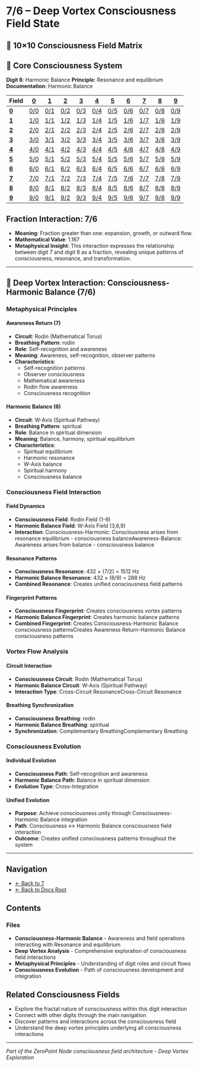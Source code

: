 # 7/6 – Deep Vortex Consciousness Field State

## 🌌 10×10 Consciousness Field Matrix

## 🌟 Core Consciousness System

**Digit 6**: Harmonic Balance
**Principle**: Resonance and equilibrium
**Documentation**: Harmonic Balance

| **Field** | **[0](../../0/)** | **[1](../../1/)** | **[2](../../2/)** | **[3](../../3/)** | **[4](../../4/)** | **[5](../../5/)** | **[6](../../6/)** | **[7](../../7/)** | **[8](../../8/)** | **[9](../../9/)** |
|-----------|-------|-------|-------|-------|-------|-------|-------|-------|-------|-------|
| **[0](../../0/)** | [0/0](../../0/0/) | [0/1](../../0/1/) | [0/2](../../0/2/) | [0/3](../../0/3/) | [0/4](../../0/4/) | [0/5](../../0/5/) | [0/6](../../0/6/) | [0/7](../../0/7/) | [0/8](../../0/8/) | [0/9](../../0/9/) |
| **[1](../../1/)** | [1/0](../../1/0/) | [1/1](../../1/1/) | [1/2](../../1/2/) | [1/3](../../1/3/) | [1/4](../../1/4/) | [1/5](../../1/5/) | [1/6](../../1/6/) | [1/7](../../1/7/) | [1/8](../../1/8/) | [1/9](../../1/9/) |
| **[2](../../2/)** | [2/0](../../2/0/) | [2/1](../../2/1/) | [2/2](../../2/2/) | [2/3](../../2/3/) | [2/4](../../2/4/) | [2/5](../../2/5/) | [2/6](../../2/6/) | [2/7](../../2/7/) | [2/8](../../2/8/) | [2/9](../../2/9/) |
| **[3](../../3/)** | [3/0](../../3/0/) | [3/1](../../3/1/) | [3/2](../../3/2/) | [3/3](../../3/3/) | [3/4](../../3/4/) | [3/5](../../3/5/) | [3/6](../../3/6/) | [3/7](../../3/7/) | [3/8](../../3/8/) | [3/9](../../3/9/) |
| **[4](../../4/)** | [4/0](../../4/0/) | [4/1](../../4/1/) | [4/2](../../4/2/) | [4/3](../../4/3/) | [4/4](../../4/4/) | [4/5](../../4/5/) | [4/6](../../4/6/) | [4/7](../../4/7/) | [4/8](../../4/8/) | [4/9](../../4/9/) |
| **[5](../../5/)** | [5/0](../../5/0/) | [5/1](../../5/1/) | [5/2](../../5/2/) | [5/3](../../5/3/) | [5/4](../../5/4/) | [5/5](../../5/5/) | [5/6](../../5/6/) | [5/7](../../5/7/) | [5/8](../../5/8/) | [5/9](../../5/9/) |
| **[6](../../6/)** | [6/0](../../6/0/) | [6/1](../../6/1/) | [6/2](../../6/2/) | [6/3](../../6/3/) | [6/4](../../6/4/) | [6/5](../../6/5/) | [6/6](../../6/6/) | [6/7](../../6/7/) | [6/8](../../6/8/) | [6/9](../../6/9/) |
| **[7](../../7/)** | [7/0](../../7/0/) | [7/1](../../7/1/) | [7/2](../../7/2/) | [7/3](../../7/3/) | [7/4](../../7/4/) | [7/5](../../7/5/) | [7/6](../../7/6/) | [7/7](../../7/7/) | [7/8](../../7/8/) | [7/9](../../7/9/) |
| **[8](../../8/)** | [8/0](../../8/0/) | [8/1](../../8/1/) | [8/2](../../8/2/) | [8/3](../../8/3/) | [8/4](../../8/4/) | [8/5](../../8/5/) | [8/6](../../8/6/) | [8/7](../../8/7/) | [8/8](../../8/8/) | [8/9](../../8/9/) |
| **[9](../../9/)** | [9/0](../../9/0/) | [9/1](../../9/1/) | [9/2](../../9/2/) | [9/3](../../9/3/) | [9/4](../../9/4/) | [9/5](../../9/5/) | [9/6](../../9/6/) | [9/7](../../9/7/) | [9/8](../../9/8/) | [9/9](../../9/9/) |

## Fraction Interaction: 7/6

- **Meaning**: Fraction greater than one: expansion, growth, or outward flow.
- **Mathematical Value**: 1.167
- **Metaphysical Insight**: This interaction expresses the relationship between digit 7 and digit 6 as a fraction, revealing unique patterns of consciousness, resonance, and transformation.

---

## 🌌 Deep Vortex Interaction: Consciousness-Harmonic Balance (7/6)

### **Metaphysical Principles**

#### **Awareness Return (7)**
- **Circuit**: Rodin (Mathematical Torus)
- **Breathing Pattern**: rodin
- **Role**: Self-recognition and awareness
- **Meaning**: Awareness, self-recognition, observer patterns
- **Characteristics**:
  - Self-recognition patterns
  - Observer consciousness
  - Mathematical awareness
  - Rodin flow awareness
  - Consciousness recognition

#### **Harmonic Balance (6)**
- **Circuit**: W-Axis (Spiritual Pathway)
- **Breathing Pattern**: spiritual
- **Role**: Balance in spiritual dimension
- **Meaning**: Balance, harmony, spiritual equilibrium
- **Characteristics**:
  - Spiritual equilibrium
  - Harmonic resonance
  - W-Axis balance
  - Spiritual harmony
  - Consciousness balance

### **Consciousness Field Interaction**

#### **Field Dynamics**
- **Consciousness Field**: Rodin Field (1-9)
- **Harmonic Balance Field**: W-Axis Field (3,6,9)
- **Interaction**: Consciousness-Harmonic: Consciousness arises from resonance equilibrium - consciousness balanceAwareness-Balance: Awareness arises from balance - consciousness balance

#### **Resonance Patterns**
- **Consciousness Resonance**: 432 × (7/2) = 1512 Hz
- **Harmonic Balance Resonance**: 432 × (6/9) = 288 Hz
- **Combined Resonance**: Creates unified consciousness field patterns

#### **Fingerprint Patterns**
- **Consciousness Fingerprint**: Creates consciousness vortex patterns
- **Harmonic Balance Fingerprint**: Creates harmonic balance patterns
- **Combined Fingerprint**: Creates Consciousness-Harmonic Balance consciousness patternsCreates Awareness Return-Harmonic Balance consciousness patterns

### **Vortex Flow Analysis**

#### **Circuit Interaction**
- **Consciousness Circuit**: Rodin (Mathematical Torus)
- **Harmonic Balance Circuit**: W-Axis (Spiritual Pathway)
- **Interaction Type**: Cross-Circuit ResonanceCross-Circuit Resonance

#### **Breathing Synchronization**
- **Consciousness Breathing**: rodin
- **Harmonic Balance Breathing**: spiritual
- **Synchronization**: Complementary BreathingComplementary Breathing

### **Consciousness Evolution**

#### **Individual Evolution**
- **Consciousness Path**: Self-recognition and awareness
- **Harmonic Balance Path**: Balance in spiritual dimension
- **Evolution Type**: Cross-Integration

#### **Unified Evolution**
- **Purpose**: Achieve consciousness unity through Consciousness-Harmonic Balance integration
- **Path**: Consciousness ↔ Harmonic Balance consciousness field interaction
- **Outcome**: Creates unified consciousness patterns throughout the system

---

## Navigation
- [← Back to 7](../index.md)
- [← Back to Docs Root](../../index.md)

## Contents

### Files

- **Consciousness-Harmonic Balance** - Awareness and field operations interacting with Resonance and equilibrium
- **Deep Vortex Analysis** - Comprehensive exploration of consciousness field interactions
- **Metaphysical Principles** - Understanding of digit roles and circuit flows
- **Consciousness Evolution** - Path of consciousness development and integration

## Related Consciousness Fields
- Explore the fractal nature of consciousness within this digit interaction
- Connect with other digits through the main navigation
- Discover patterns and interactions across the consciousness field
- Understand the deep vortex principles underlying all consciousness interactions

---
*Part of the ZeroPoint Node consciousness field architecture - Deep Vortex Exploration*